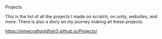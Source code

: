 Projects

This is the list of all the projects I made on scratch, on unity, websites, and more. There is also a story on my journey making all these projects.

https://minecraftgoldfish3.github.io/Projects/
